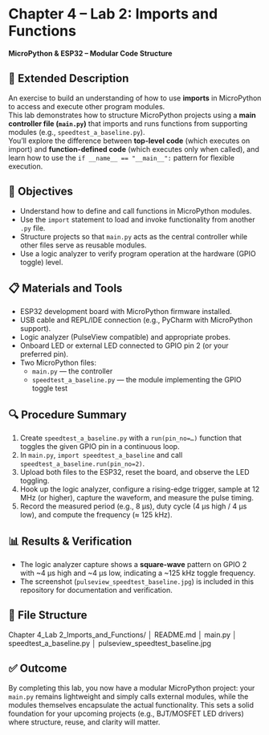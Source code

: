 # Chapter 4 – Lab 2: Imports and Functions  
**MicroPython & ESP32 – Modular Code Structure**

## 🧩 Extended Description  
An exercise to build an understanding of how to use **imports** in MicroPython to access and execute other program modules.  
This lab demonstrates how to structure MicroPython projects using a **main controller file (`main.py`)** that imports and runs functions from supporting modules (e.g., `speedtest_a_baseline.py`).  
You’ll explore the difference between **top-level code** (which executes on import) and **function-defined code** (which executes only when called), and learn how to use the `if __name__ == "__main__":` pattern for flexible execution.

## 🧪 Objectives  
- Understand how to define and call functions in MicroPython modules.  
- Use the `import` statement to load and invoke functionality from another `.py` file.  
- Structure projects so that `main.py` acts as the central controller while other files serve as reusable modules.  
- Use a logic analyzer to verify program operation at the hardware (GPIO toggle) level.

## 📋 Materials and Tools  
- ESP32 development board with MicroPython firmware installed.  
- USB cable and REPL/IDE connection (e.g., PyCharm with MicroPython support).  
- Logic analyzer (PulseView compatible) and appropriate probes.  
- Onboard LED or external LED connected to GPIO pin 2 (or your preferred pin).  
- Two MicroPython files:  
  - `main.py` — the controller  
  - `speedtest_a_baseline.py` — the module implementing the GPIO toggle test  

## 🔍 Procedure Summary  
1. Create `speedtest_a_baseline.py` with a `run(pin_no=…)` function that toggles the given GPIO pin in a continuous loop.  
2. In `main.py`, `import speedtest_a_baseline` and call `speedtest_a_baseline.run(pin_no=2)`.  
3. Upload both files to the ESP32, reset the board, and observe the LED toggling.  
4. Hook up the logic analyzer, configure a rising-edge trigger, sample at 12 MHz (or higher), capture the waveform, and measure the pulse timing.  
5. Record the measured period (e.g., 8 µs), duty cycle (4 µs high / 4 µs low), and compute the frequency (≈ 125 kHz).

## 📊 Results & Verification  
- The logic analyzer capture shows a **square-wave** pattern on GPIO 2 with ~4 µs high and ~4 µs low, indicating a ~125 kHz toggle frequency.  
- The screenshot (`pulseview_speedtest_baseline.jpg`) is included in this repository for documentation and verification.

## 📁 File Structure
Chapter 4_Lab 2_Imports_and_Functions/ │   README.md │   main.py │   speedtest_a_baseline.py │   pulseview_speedtest_baseline.jpg

## ✅ Outcome  
By completing this lab, you now have a modular MicroPython project: your `main.py` remains lightweight and simply calls external modules, while the modules themselves encapsulate the actual functionality. This sets a solid foundation for your upcoming projects (e.g., BJT/MOSFET LED drivers) where structure, reuse, and clarity will matter.
